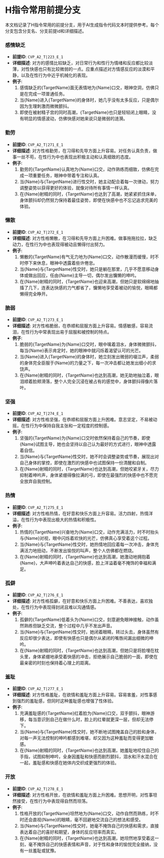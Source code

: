 # H指令常用前提分支

本文档记录了H指令常用的前提分支，用于AI生成指令代码文本时提供参考。每个分支包含分支名、分支前提id和详细描述。

### 感情缺乏
- **前提ID**: `CVP_A2_T|223_E_1`
- **详细描述**: 对方的感情比较缺乏，对日常行为和性行为情绪和反应都比较淡薄，对性快感也只有比较微弱的一点。应重点描述对方情感反应的淡漠和平静，以及在性行为中近乎机械化的表现。
- **例子**:
  1. 感情缺乏的{TargetName}面无表情地为{Name}口交，眼神空洞，仿佛只是在完成一项普通任务。
  2. 当{Name}进入{TargetName}的身体时，她几乎没有太多反应，只是偶尔因为生理刺激而微微颤抖。
  3. 即使在被射精子宫的同时高潮，{TargetName}也只是轻轻闭上眼睛，没有明显的情感波动，仿佛快感对她来说只是微弱的涟漪。

### 勤劳
- **前提ID**: `CVP_A2_T|271_E_1`
- **详细描述**: 对方性格勤劳，在习得和先导方面上升容易。对任务认真负责，做事一丝不苟，在性行为中也表现出积极主动和认真细致的态度。
- **例子**:
  1. 勤劳的{TargetName}认真地为{Name}口交，动作熟练而细致，仿佛在完成一项重要任务，眼神中带着专注和认真。
  2. 当{Name}与{TargetName}进行性交时，她主动配合着每一次律动，努力调整姿势以获得更好的体验，就像对待所有事情一样认真。
  3. 在{Name}射精的同时，{TargetName}也达到了高潮，她紧紧抓住床单，身体颤抖却仍然努力保持着最佳姿势，即使在快感中也不忘记追求完美的体验。

### 懒散
- **前提ID**: `CVP_A2_T|272_E_1`
- **详细描述**: 对方性格懒散，在习得和先导方面上升困难。做事拖拖拉拉，缺乏动力，在性行为中也表现得被动且懒得付出努力。
- **例子**:
  1. 懒散的{TargetName}有气无力地为{Name}口交，动作散漫而缓慢，时不时停下来休息，眼神中透露着些许倦怠。
  2. 当{Name}与{TargetName}性交时，她只是躺在那里，几乎不愿意移动身体或做出回应，任由{Name}主导一切，偶尔发出慵懒的呻吟。
  3. 在{Name}射精的同时，{TargetName}也迎来高潮，但她只是软绵绵地抽搐了几下，连表达快感的力气都省了，慵懒地享受着被动的愉悦，眼睛都懒得完全睁开。

### 脆弱
- **前提ID**: `CVP_A2_T|273_E_1`
- **详细描述**: 对方性格脆弱，在恭顺和屈服方面上升容易。情感敏感，容易流泪，在性行为中常表现出易于屈服和被控制的特点。
- **例子**:
  1. 脆弱的{TargetName}为{Name}口交时，眼中噙着泪水，身体微微颤抖，每当{Name}表示肯定时，她的眼神中就闪烁着渴望认可的光芒。
  2. 当{Name}进入{TargetName}的身体时，她立刻发出微弱的啜泣声，柔弱的身体完全臣服于{Name}的力量之下，每一次冲击都让她发出细小的求饶声。
  3. 在{Name}射精的同时，{TargetName}也达到高潮，她无助地抽泣着，眼泪顺着脸颊滑落，整个人完全沉浸在被占有的感觉中，身体颤抖得像片落叶。

### 坚强
- **前提ID**: `CVP_A2_T|274_E_1`
- **详细描述**: 对方性格坚强，在恭顺和屈服方面上升困难。意志坚定，不易被动摇，在性行为中保持自我主张和一定程度的控制感。
- **例子**:
  1. 坚强的{TargetName}为{Name}口交时依然保持着自己的节奏，即使{Name}试图主导，她也会坚持以自己认为最好的方式进行，眼神中透露着自信。
  2. 当{Name}与{TargetName}性交时，她不时会调整姿势或节奏，展现出对自己身体的掌控，即使在激烈的快感中也试图保持一份清醒和自制。
  3. 在{Name}射精的同时，{TargetName}也达到高潮，但她咬紧牙关，尽力抑制着呻吟声，身体紧绷得像拉满的弓，即使在最强烈的快感中也不愿完全放弃自我控制。

### 热情
- **前提ID**: `CVP_A2_T|275_E_1`
- **详细描述**: 对方性格热情，在好意和快乐方面上升容易。活力四射，热情洋溢，在性行为中表现出极大的热情和积极性。
- **例子**:
  1. 热情的{TargetName}兴奋地为{Name}口交，动作充满活力，时不时抬头与{Name}对视，眼中闪烁着欢快的光芒，仿佛真心享受着这个过程。
  2. 当{Name}与{TargetName}性交时，她热情地回应着每一次冲击，身体充满活力地扭动，不断发出愉悦的叫声，整个人仿佛都在燃烧。
  3. 在{Name}射精的同时，{TargetName}也达到高潮，她激动地拥抱着{Name}，大声呻吟着表达自己的快感，脸上洋溢着毫不掩饰的幸福和满足。

### 孤僻
- **前提ID**: `CVP_A2_T|276_E_1`
- **详细描述**: 对方性格孤僻，在好意和快乐方面上升困难。不善表达，喜欢独处，在性行为中表现得封闭且难以沟通情感。
- **例子**:
  1. 孤僻的{TargetName}低着头为{Name}口交，刻意避免眼神接触，动作虽然熟练但缺乏交流，整个过程中几乎不发出声音。
  2. 当{Name}与{TargetName}性交时，她闭着眼睛，转过头去，身体虽然有反应却很少表达，即使有快感也只是偶尔从紧闭的嘴唇间漏出细微的呻吟。
  3. 在{Name}射精的同时，{TargetName}也达到高潮，但她只是将脸埋在枕头里，身体紧绷地承受着快感的冲击，拒绝展示自己脆弱的一面，即使在最亲密的时刻也保持着心理上的距离。

### 羞耻
- **前提ID**: `CVP_A2_T|277_E_1`
- **详细描述**: 对方性格羞耻，在欲情和羞耻方面上升容易。容易害羞，对性事感到强烈的羞耻感，但同时这种羞耻感也增强了性体验。
- **例子**:
  1. 充满羞耻感的{TargetName}红着脸为{Name}口交，双手颤抖，眼神游移，每当意识到自己在做什么时，脸上的红晕就更深一层，但却无法停下。
  2. 当{Name}与{TargetName}性交时，她不断地试图掩盖自己的脸和身体，对每一声无法控制的呻吟都感到难堪，却又因为这种羞耻而变得更加敏感。
  3. 在{Name}射精的同时，{TargetName}也达到高潮，她羞耻地咬住自己的手指，试图抑制呻吟，全身因羞耻和快感而剧烈颤抖，泪水和汗水混合在一起，羞耻感和快感在她体内交织成更强烈的体验。

### 开放
- **前提ID**: `CVP_A2_T|278_E_1`
- **详细描述**: 对方性格开放，在欲情和羞耻方面上升困难。思想开明，对性事坦然接受，在性行为中表现得自然而坦荡。
- **例子**:
  1. 性格开放的{TargetName}坦然地为{Name}口交，动作自然而熟练，时不时还会直视{Name}的眼睛，毫不回避地交流自己的想法和感受。
  2. 当{Name}与{TargetName}性交时，她毫不掩饰自己的快感和需求，直接表达着自己的喜好和期望，身体的反应坦率而真实。
  3. 在{Name}射精的同时，{TargetName}也达到高潮，她坦然地享受着这一刻，毫不掩饰自己的快感表情和声音，对于性和身体的愉悦完全接纳，没有一丝羞耻或犹豫。
